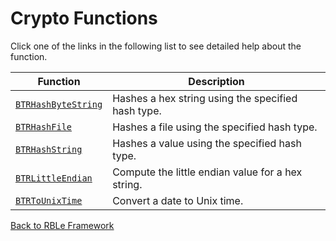 # Crypto Functions

Click one of the links in the following list to see detailed help about the function.

Function | Description
---|---
[`BTRHashByteString`](RBLeCrypto.BTRHashByteString.md) | Hashes a hex string using the specified hash type.
[`BTRHashFile`](RBLeCrypto.BTRHashFile.md) | Hashes a file using the specified hash type.
[`BTRHashString`](RBLeCrypto.BTRHashString.md) | Hashes a value using the specified hash type.
[`BTRLittleEndian`](RBLeCrypto.BTRLittleEndian.md) | Compute the little endian value for a hex string.
[`BTRToUnixTime`](RBLeCrypto.BTRToUnixTime.md) | Convert a date to Unix time.


[Back to RBLe Framework](RBLe.md)